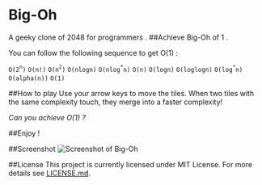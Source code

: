 Big-Oh
======
A geeky clone of 2048 for programmers .
##Achieve Big-Oh of 1 .

You can follow the following sequence to get O(1) : 

`O(2`<sup>`n`</sup>`)`
`O(n!)`
`O(n`<sup>`2`</sup>`)`
`O(nlogn)`
`O(nlog`<sup>`*`</sup>`n)`
`O(n)`
`O(logn)`
`O(loglogn)`
`O(log`<sup>`*`</sup>`n)`
`O(alpha(n))`
`O(1)`

##How to play
Use your arrow keys to move the tiles. 
When two tiles with the same complexity touch, they merge into a faster complexity! 

*Can you achieve O(1) ?*

##Enjoy !

##Screenshot
![Screenshot of Big-Oh](http://i.imgur.com/sO7SeNr.png "Screenshot")

##License
This project is currently licensed under MIT License.
For more details see <a href="https://github.com/saru95/Big-Oh/blob/gh-pages/LICENSE.md">LICENSE.md</a>.
